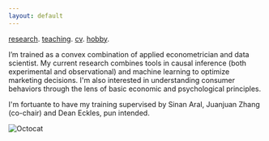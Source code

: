 ```yaml
---
layout: default
---
```


[research](./research.md). [teaching](./teaching.md). [cv](./cv.html). [hobby](./hobby.md).

I’m trained as a convex combination of applied econometrician and data scientist. My current research combines tools in causal inference (both experimental and observational) and machine learning to optimize marketing decisions. I'm also interested in understanding consumer behaviors through the lens of basic economic and psychological principles. 

I'm fortuante to have my training supervised by Sinan Aral, Juanjuan Zhang (co-chair) and Dean Eckles, pun intended.

![Octocat](https://github.githubassets.com/images/icons/emoji/octocat.png)
